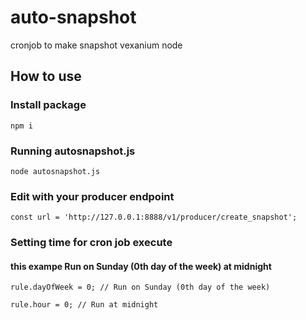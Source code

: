 # auto-snapshot
cronjob to make snapshot vexanium node

## How to use

### Install package
``npm i``

### Running autosnapshot.js
``node autosnapshot.js``

### Edit with your producer endpoint
``const url = 'http://127.0.0.1:8888/v1/producer/create_snapshot';``

### Setting time for cron job execute
#### this exampe Run on Sunday (0th day of the week) at midnight

``rule.dayOfWeek = 0; // Run on Sunday (0th day of the week)``

``rule.hour = 0; // Run at midnight``
